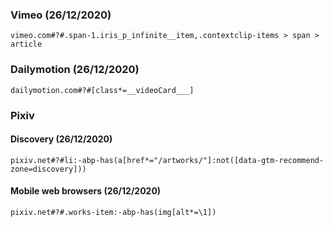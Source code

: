 ### Vimeo (26/12/2020)
`vimeo.com#?#.span-1.iris_p_infinite__item,.contextclip-items > span > article`

### Dailymotion (26/12/2020)
`dailymotion.com#?#[class*=__videoCard___]`

### Pixiv
#### Discovery (26/12/2020)
`pixiv.net#?#li:-abp-has(a[href*="/artworks/"]:not([data-gtm-recommend-zone=discovery]))`
#### Mobile web browsers (26/12/2020)
`pixiv.net#?#.works-item:-abp-has(img[alt*=\1])`
